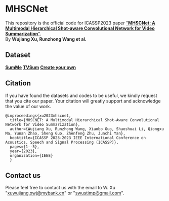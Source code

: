 # MHSCNet
This repository is the official code for ICASSP2023 paper ["**MHSCNet: A Multimodal Hierarchical Shot-aware Convolutional Network for Video Summarization**"](https://arxiv.org/abs/2204.08352).  
By **Wujiang Xu, Runzhong Wang et al.**  

## Dataset

**[SumMe](https://drive.google.com/file/d/1uMs7627KOVlqi0Pju7MpJ5xKZHIOGg63/view?usp=sharing)**
**[TVSum](https://drive.google.com/file/d/1R5irtTA-ZehsIcxCC2ACL_qMpLE_nXPv/view?usp=sharing)**
**[Create your own](https://colab.research.google.com/drive/13VytdgbUFtJbuAvu6WUWmqoJ-moNs1FC?usp=sharing)**

## Citation

If you have found the datasets and codes to be useful, we kindly request that you cite our paper. Your citation will greatly support and acknowledge the value of our work.

    @inproceedings{xu2023mhscnet,
      title={MHSCNET: A Multimodal Hierarchical Shot-Aware Convolutional Network for Video Summarization},
      author={Wujiang Xu, Runzhong Wang, Xiaobo Guo, Shaoshuai Li, Qiongxu Ma, Yunan Zhao, Sheng Guo, Zhenfeng Zhu, Junchi Yan},
      booktitle={ICASSP 2023-2023 IEEE International Conference on Acoustics, Speech and Signal Processing (ICASSP)},
      pages={1--5},
      year={2023},
      organization={IEEE}
      }




## Contact us 
Please feel free to contact us with the email to W. Xu "xuwujiang.xwj@mybank.cn" or "swustimp@gmail.com".
